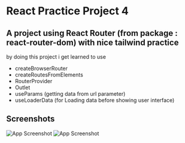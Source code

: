 # React Practice Project 4
## A project using React Router (from package : react-router-dom) with nice tailwind practice
by doing this project i get learned to use
- createBrowserRouter
- createRoutesFromElements
- RouterProvider
- Outlet
- useParams (getting data from url parameter)
- useLoaderData (for Loading data before showing user interface)

## Screenshots

![App Screenshot](https://github.com/LokeshAlli21/React-Router-Practice/blob/master/screenshots/1.png)
![App Screenshot](https://github.com/LokeshAlli21/React-Router-Practice/blob/master/screenshots/2.png)
